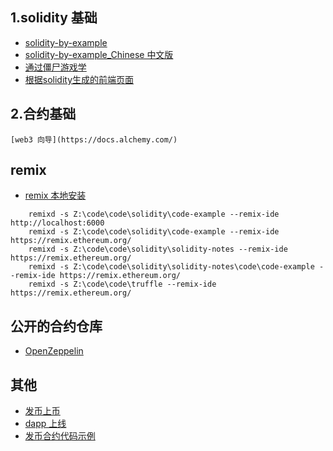 ## 1.solidity 基础

* [solidity-by-example](https://solidity-by-example.org)
* [solidity-by-example_Chinese 中文版](https://github.com/Web3-Club/solidity-by-example_Chinese)
* [通过僵尸游戏学](https://cryptozombies.io/)
* [根据solidity生成的前端页面](oneclickdapp.com)
## 2.合约基础
	[web3 向导](https://docs.alchemy.com/)

## remix
* [remix 本地安装](https://remix-ide.readthedocs.io/zh-cn/latest/remixd.html)

```
	remixd -s Z:\code\code\solidity\code-example --remix-ide http://localhost:6000
	remixd -s Z:\code\code\solidity\code-example --remix-ide https://remix.ethereum.org/  
	remixd -s Z:\code\code\solidity\solidity-notes --remix-ide https://remix.ethereum.org/  
	remixd -s Z:\code\code\solidity\solidity-notes\code\code-example --remix-ide https://remix.ethereum.org/  
	remixd -s Z:\code\code\truffle --remix-ide https://remix.ethereum.org/  
```

## 公开的合约仓库
* [OpenZeppelin](https://github.com/OpenZeppelin/openzeppelin-contracts/blob/v4.0.0/contracts/token/ERC20/IERC20.sol)

## 其他
* [发币上币](https://www.youtube.com/watch?v=rI3FU77djLA&ab_channel=DevSwanson)
* [dapp 上线](https://www.youtube.com/watch?v=bym-l9reaN0&ab_channel=%E7%A8%80%E5%9C%9F%E6%8E%98%E9%87%91)
* [发币合约代码示例](https://www.createyourowntoken.net/tokens)
